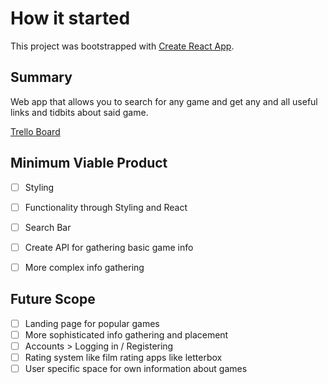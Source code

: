 # How it started

This project was bootstrapped with [Create React App](https://github.com/facebook/create-react-app).

## Summary

Web app that allows you to search for any game and get any and all useful links and tidbits about said game.

[Trello Board](https://trello.com/b/8y0gPPxE/game-search)

## Minimum Viable Product

- [ ] Styling 
- [ ] Functionality through Styling and React 
- [ ] Search Bar
- [ ] Create API for gathering basic game info 
- [ ] More complex info gathering 


## Future Scope

- [ ] Landing page for popular games
- [ ] More sophisticated info gathering and placement 
- [ ] Accounts > Logging in / Registering 
- [ ] Rating system like film rating apps like letterbox 
- [ ] User specific space for own information about games
